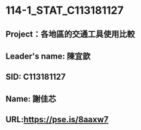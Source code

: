 # 114-1_STAT_C113181127
## Project：各地區的交通工具使用比較
## Leader's name: 陳宜歆
## SID: C113181127
## Name: 謝佳芯
## URL:https://pse.is/8aaxw7
